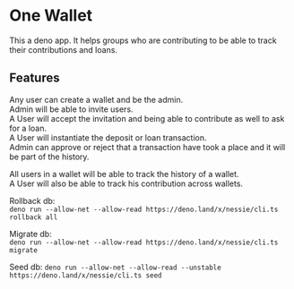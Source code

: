 # One Wallet
This a deno app. It helps groups who are contributing to be able to track their contributions and loans.


## Features
Any user can create a wallet and be the admin.  
Admin will be able to invite users.  
A User will accept the invitation and being able to contribute as well to ask for a loan.  
A User will instantiate the deposit or loan transaction.  
Admin can approve or reject that a transaction have took a place and it will be part of the history.  

All users in a wallet will be able to track the history of a wallet.  
A User will also be able to track his contribution across wallets.  


Rollback db:  
```deno run --allow-net --allow-read https://deno.land/x/nessie/cli.ts rollback all```  

Migrate db:  
```deno run --allow-net --allow-read https://deno.land/x/nessie/cli.ts migrate```  

Seed db: 
```deno run --allow-net --allow-read --unstable https://deno.land/x/nessie/cli.ts seed```  
